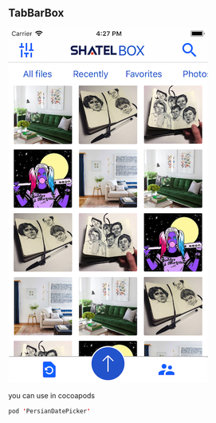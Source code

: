 ## TabBarBox

<img src="https://raw.githubusercontent.com/farhad1985/TabBarBox/master/Screenshot/screenshot.png" />


you can use in cocoapods
```swift
pod 'PersianDatePicker'
```

